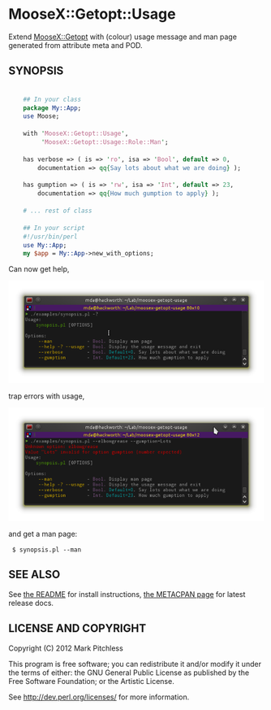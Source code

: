 MooseX::Getopt::Usage
=====================

Extend [MooseX::Getopt](https://metacpan.org/pod/MooseX::Getopt) with (colour) usage message and man page generated from attribute meta and POD.

SYNOPSIS
--------

```perl

    ## In your class
    package My::App;
    use Moose;

    with 'MooseX::Getopt::Usage',
         'MooseX::Getopt::Usage::Role::Man';

    has verbose => ( is => 'ro', isa => 'Bool', default => 0,
        documentation => qq{Say lots about what we are doing} );

    has gumption => ( is => 'rw', isa => 'Int', default => 23,
        documentation => qq{How much gumption to apply} );

    # ... rest of class

    ## In your script
    #!/usr/bin/perl
    use My::App;
    my $app = My::App->new_with_options;
```

Can now get help,

![Screenshot1](images/example-synopsis-help.png)

trap errors with usage,

![Screenshot2](images/example-synopsis-error.png)

and get a man page:

```
 $ synopsis.pl --man
```

SEE ALSO
--------

See [the README](README) for install instructions, [the METACPAN page](https://metacpan.org/pod/MooseX::Getopt::Usage) for latest release docs.

LICENSE AND COPYRIGHT
---------------------

Copyright (C) 2012 Mark Pitchless

This program is free software; you can redistribute it and/or modify it
under the terms of either: the GNU General Public License as published
by the Free Software Foundation; or the Artistic License.

See http://dev.perl.org/licenses/ for more information.
